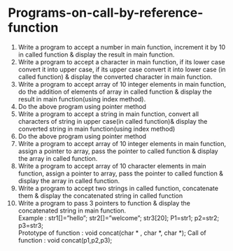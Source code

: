 # Programs-on-call-by-reference-function


1. Write a program to accept a number in main function, increment it by 10 in called function &
display the result in main function.<br>
2. Write a program to accept a character in main function, if its lower case convert it into upper
case, if its upper case convert it into lower case (in called function) & display the converted
character in main function.<br>
3. Write a program to accept array of 10 integer elements in main function, do the addition of
elements of array in called function & display the result in main function(using index method).<br>
4. Do the above program using pointer method<br>
5. Write a program to accept a string in main function, convert all characters of string in upper
case(in called function)& display the converted string in main function(using index method)<br>
6. Do the above program using pointer method<br>
7. Write a program to accept array of 10 integer elements in main function, assign a pointer to
array, pass the pointer to called function & display the array in called function.<br>
8. Write a program to accept array of 10 character elements in main function, assign a pointer to
array, pass the pointer to called function & display the array in called function.<br>
9. Write a program to accept two strings in called function, concatenate them & display the
concatenated string in called function<br>
10. Write a program to pass 3 pointers to function & display the concatenated string in main
function.<br>
Example : str1[]=”hello”; str2[]=”welcome”; str3[20];
P1=str1; p2=str2; p3=str3;
<br>Prototype of function : void concat(char * , char *, char *);
Call of function : void concat(p1,p2,p3);
